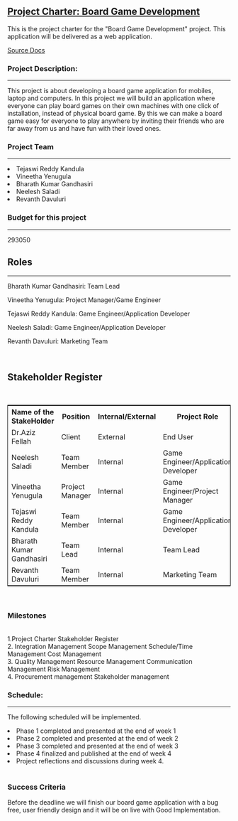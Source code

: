 <!DOCTYPE html>
<html lang="en">
<head>
  <meta charset="utf-8">
  <link rel="stylesheet" href="https://stackpath.bootstrapcdn.com/bootstrap/4.3.1/css/bootstrap.min.css">
  <link rel="stylesheet" href="https://stackpath.bootstrapcdn.com/bootstrap/4.3.1/js/bootstrap.min.js">
  <link rel="stylesheet" href="https://stackpath.bootstrapcdn.com/bootstrap/4.3.1/js/bootstrap.bundle.min.js">
</head>
<body>
<div class="container">
<nav class="navbar navbar-expand-lg navbar-light fixed-top py-3" id="mainNav">
        <a class="navbar-brand js-scroll-trigger" href="#"> 
		<h1>
            Project Charter: Board Game Development
			</h1>
</a>
        
</nav>
</div>
<p>This is the project charter for the "Board Game Development" project. This application will be delivered as a web application.</p>
        <a href="https://github.com/vineetha1996/BoardGameDevelopment">Source Docs</a>
<div class="container">
<h3>Project Description:</h3><hr />
<p>This project is about developing a board game application for mobiles, laptop and computers. In this project we will build an application where everyone can play board games on their own machines with one click of installation, instead of physical board game. By this we can make a board game easy for everyone to play anywhere by inviting their friends who are far away from us and have fun with their loved ones.</p>
<h3>Project Team</h3><hr />
 <li>Tejaswi Reddy Kandula</li>
 <li>Vineetha Yenugula</li>
 <li>Bharath Kumar Gandhasiri</li>
 <li>Neelesh Saladi</li>
 <li>Revanth Davuluri</li>

 <h3>Budget for this project</h3><hr/>
<p>293050</p>
<h2> Roles</h2><hr/>
<p>Bharath Kumar Gandhasiri: Team Lead</p>

<p>Vineetha Yenugula: Project Manager/Game Engineer</p>

<p>Tejaswi Reddy Kandula: Game Engineer/Application Developer</p>

<p>Neelesh Saladi: Game Engineer/Application Developer</p>

<p>Revanth Davuluri: Marketing Team</p>
<br>
<h2>Stakeholder Register</h2><br>
<table style="width:100%;border: 1px solid black;">
  <tr>
    <th>Name of the StakeHolder</th>
    <th>Position</th> 
    <th>Internal/External</th>
	   <th>Project Role</th>
	  <th>Contact Information</th>
  </tr>
  <tr>
    <td>Dr.Aziz Fellah</td>
    <td>Client</td>
	 <td>External</td> 
	 <td>End User</td>
	  <td>AFELLAH@nwmissouri.edu</td> 
  </tr>
  <tr>
    <td>Neelesh Saladi</td>
    <td>Team Member</td>  
	 <td>Internal</td> 
	 <td>Game Engineer/Application Developer</td>
	  <td>S538300@nwmissouri.edu</td> 
  </tr>
  <tr>
    <td>Vineetha Yenugula</td>
    <td>Project Manager</td> 
	 <td>Internal</td> 
	 <td>Game Engineer/Project Manager</td>
	  <td>S538312@nwmissouri.edu</td> 
  </tr>
  <tr>
    <td>Tejaswi Reddy Kandula</td>
    <td>Team Member</td> 
	 <td>Internal</td> 
	 <td>Game Engineer/Application Developer</td>
	  <td>S538309@nwmissouri.edu</td> 
  </tr>
<tr>
    <td>Bharath Kumar Gandhasiri</td>
    <td>Team Lead</td> 
	 <td> Internal</td> 
	 <td>Team Lead</td>
	  <td>S538366@nwmissouri.edu</td> 
  </tr>
  <tr>
    <td>Revanth Davuluri</td>
    <td>Team Member</td> 
	 <td>Internal</td> 
	 <td>Marketing Team</td>
	  <td>S534917@nwmissouri.edu</td> 
  </tr>
</table>
<br> 
<h3>Milestones</h3><hr />
<br>
1.Project Charter
Stakeholder Register
<br>
2.
Integration Management
Scope Management
Schedule/Time Management
Cost Management
<br>
3.
Quality Management
Resource Management
Communication Management
Risk Management
<br>
4.
Procurement management
Stakeholder management
<br>
 <h3>Schedule:</h3>
 <hr />
 <p>The following scheduled will be implemented.</p>
<li>Phase 1 completed and presented at the end of week 1</li>
<li>Phase 2 completed and presented at the end of week 2</li>
<li>Phase 3 completed and presented at the end of week 3</li>
<li>Phase 4 finalized and published at the end of week 4</li>
<li>Project reflections and discussions during week 4.</li>
<br>
<h3>Success Criteria</h3>
<hr />
<p>Before the deadline we will finish our board game application with a bug free, user friendly design and it will be on live with Good Implementation.</p> 
 </body>
</html>


